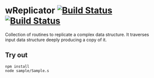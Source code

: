 
# wReplicator [![Build Status](https://travis-ci.org/Wandalen/wReplicator.svg?branch=master)](https://travis-ci.org/Wandalen/wReplicator) [![Build Status](https://ci.appveyor.com/api/projects/status/github/Wandalen/wreplicator)](https://ci.appveyor.com/project/Wandalen/wreplicator)

Collection of routines to replicate a complex data structure. It traverses input data structure deeply producing a copy of it.

## Try out
```
npm install
node sample/Sample.s
```

























